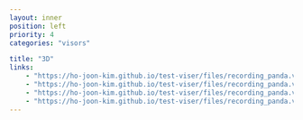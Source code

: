 ```yaml
---
layout: inner
position: left
priority: 4
categories: "visors"

title: "3D"
links:
    - "https://ho-joon-kim.github.io/test-viser/files/recording_panda.viser"
    - "https://ho-joon-kim.github.io/test-viser/files/recording_panda.viser"
    - "https://ho-joon-kim.github.io/test-viser/files/recording_panda.viser"
    - "https://ho-joon-kim.github.io/test-viser/files/recording_panda.viser"
---
```

